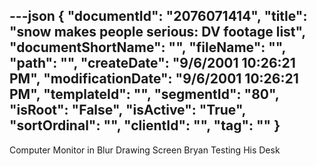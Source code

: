 ---json
{
  "documentId": "2076071414",
  "title": "snow makes people serious: DV footage list",
  "documentShortName": "",
  "fileName": "",
  "path": "",
  "createDate": "9/6/2001 10:26:21 PM",
  "modificationDate": "9/6/2001 10:26:21 PM",
  "templateId": "",
  "segmentId": "80",
  "isRoot": "False",
  "isActive": "True",
  "sortOrdinal": "",
  "clientId": "",
  "tag": ""
}
---

Computer Monitor in Blur Drawing Screen
Bryan Testing His Desk
